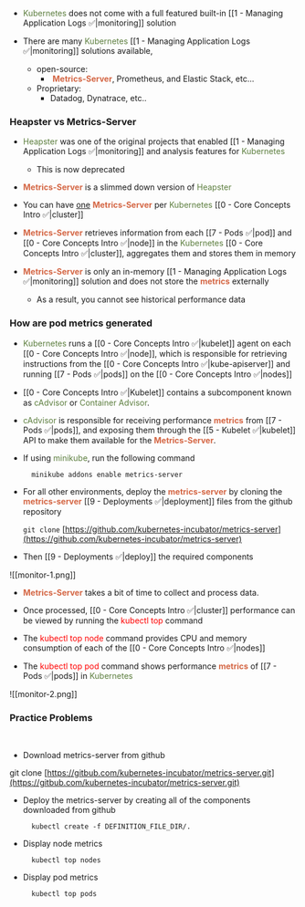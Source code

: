 - <span style="color:#5c7e3e">Kubernetes</span> does not come with a full featured built-in [[1 - Managing Application Logs ✅|monitoring]] solution

- There are many <span style="color:#5c7e3e">Kubernetes</span> [[1 - Managing Application Logs ✅|monitoring]] solutions available,
	- open-source:
		-  <b><span style="color:#d46644">Metrics-Server</span></b>, Prometheus, and Elastic Stack, etc...
	- Proprietary:
		- Datadog, Dynatrace, etc..

### Heapster vs Metrics-Server

- <span style="color:#5c7e3e">Heapster</span> was one of the original projects that enabled [[1 - Managing Application Logs ✅|monitoring]] and analysis features for <span style="color:#5c7e3e">Kubernetes</span>
	- This is now deprecated

- <b><span style="color:#d46644">Metrics-Server</span></b> is a slimmed down version of <span style="color:#5c7e3e">Heapster</span>

- You can have <u>one</u> <b><span style="color:#d46644">Metrics-Server</span></b> per <span style="color:#5c7e3e">Kubernetes</span> [[0 - Core Concepts Intro ✅|cluster]]

- <b><span style="color:#d46644">Metrics-Server</span></b> retrieves information from each [[7 - Pods ✅|pod]] and [[0 - Core Concepts Intro ✅|node]] in the <span style="color:#5c7e3e">Kubernetes</span> [[0 - Core Concepts Intro ✅|cluster]], aggregates them and stores them in memory

- <b><span style="color:#d46644">Metrics-Server</span></b> is only an in-memory [[1 - Managing Application Logs ✅|monitoring]] solution and does not store the <b><span style="color:#d46644">metrics</span></b> externally
	- As a result, you cannot see historical performance data

### How are pod metrics generated

- <span style="color:#5c7e3e">Kubernetes</span> runs a [[0 - Core Concepts Intro ✅|kubelet]] agent on each [[0 - Core Concepts Intro ✅|node]], which is responsible for retrieving instructions from the [[0 - Core Concepts Intro ✅|kube-apiserver]] and running [[7 - Pods ✅|pods]] on the [[0 - Core Concepts Intro ✅|nodes]]

- [[0 - Core Concepts Intro ✅|Kubelet]] contains a subcomponent known as <span style="color:#5c7e3e">cAdvisor</span> or <span style="color:#5c7e3e">Container Advisor</span>.

- <span style="color:#5c7e3e">cAdvisor</span> is responsible for receiving performance <b><span style="color:#d46644">metrics</span></b> from [[7 - Pods ✅|pods]], and exposing them through the [[5 - Kubelet ✅|kubelet]] API to make them available for the <b><span style="color:#d46644">Metrics-Server</span></b>.

- If using <span style="color:#5c7e3e">minikube</span>, run the following command

		minikube addons enable metrics-server

- For all other environments, deploy the <b><span style="color:#d46644">metrics-server</span></b> by cloning the <b><span style="color:#d46644">metrics-server</span></b> [[9 - Deployments ✅|deployment]] files from the github repository

	`git clone` [https://github.com/kubernetes-incubator/metrics-server](https://github.com/kubernetes-incubator/metrics-server)

- Then [[9 - Deployments ✅|deploy]] the required components

![[monitor-1.png]]

- <b><span style="color:#d46644">Metrics-Server</span></b> takes a bit of time to collect and process data.

- Once processed, [[0 - Core Concepts Intro ✅|cluster]] performance can be viewed by running the <span style="color:red">kubectl top</span> command

- The <span style="color:red">kubectl top node</span> command provides CPU and memory consumption of each of the [[0 - Core Concepts Intro ✅|nodes]]

- The <span style="color:red">kubectl top pod</span> command shows performance <b><span style="color:#d46644">metrics</span></b> of [[7 - Pods ✅|pods]] in <span style="color:#5c7e3e">Kubernetes</span>

![[monitor-2.png]]

### Practice Problems  
 

- Download metrics-server from github

git clone [https://gitbub.com/kubernetes-incubator/metrics-server.git](https://gitbub.com/kubernetes-incubator/metrics-server.git)

- Deploy the metrics-server by creating all of the components downloaded from github

		kubectl create -f DEFINITION_FILE_DIR/.

- Display node metrics

		kubectl top nodes

- Display pod metrics

		kubectl top pods